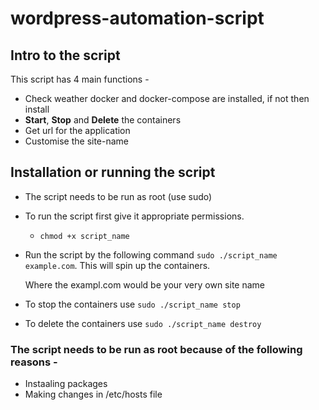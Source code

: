 # wordpress-automation-script
## Intro to the script 
This script has 4 main functions -
- Check weather docker and docker-compose are installed, if not then install
- **Start**, **Stop** and **Delete** the containers 
- Get url for the application
- Customise the site-name

## Installation or running the script
- The script needs to be run as root (use sudo)
- To run the script first give it appropriate permissions.
    - `chmod +x script_name`
- Run the script by the following command `sudo ./script_name example.com`. This will spin up the containers.
  
  Where the exampl.com would be your very own site name
  
- To stop the containers use `sudo ./script_name stop`
- To delete the containers use `sudo ./script_name destroy`



### The script needs to be run as root because of the following reasons -
- Instaaling packages
- Making changes in /etc/hosts file
